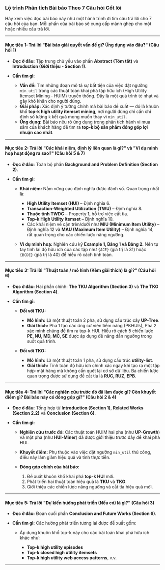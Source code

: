 ### **Lộ trình Phân tích Bài báo Theo 7 Câu hỏi Cốt lõi**

Hãy xem việc đọc bài báo này như một hành trình đi tìm câu trả lời cho 7 câu hỏi của bạn. Mỗi phần của bài báo sẽ cung cấp mảnh ghép cho một hoặc nhiều câu trả lời.

---

#### **Mục tiêu 1: Trả lời "Bài báo giải quyết vấn đề gì? Ứng dụng vào đâu?" (Câu hỏi 1)**

* **Đọc ở đâu:** Tập trung chủ yếu vào phần **Abstract (Tóm tắt)** và **Introduction (Giới thiệu - Section 1)**.
* **Cần tìm gì:**

  * **Vấn đề:** Tìm những đoạn mô tả sự bất tiện của việc đặt ngưỡng `min_util` trong các thuật toán khai phá tập hữu ích (High Utility Itemset Mining - HUIM) truyền thống. Đây là một quá trình tẻ nhạt và gây khó khăn cho người dùng.
  * **Giải pháp:** Xác định ý tưởng chính mà bài báo đề xuất — đó là khuôn khổ **top-k high utility itemset mining**, nơi người dùng chỉ cần chỉ định số lượng `k` kết quả mong muốn thay vì `min_util`.
  * **Ứng dụng:** Bài báo nêu rõ ứng dụng trong phân tích hành vi mua sắm của khách hàng để tìm ra **top-k bộ sản phẩm đóng góp lợi nhuận cao nhất**.

---

#### **Mục tiêu 2: Trả lời "Các khái niệm, định lý liên quan là gì?" và "Ví dụ minh hoạ hoạt động ra sao?" (Câu hỏi 5 & 7)**

* **Đọc ở đâu:** Toàn bộ phần **Background and Problem Definition (Section 2)**.
* **Cần tìm gì:**

  * **Khái niệm:** Nắm vững các định nghĩa được đánh số. Quan trọng nhất là:

    * **High Utility Itemset (HUI)** – Định nghĩa 6.
    * **Transaction-Weighted Utilization (TWU)** – Định nghĩa 8.
    * **Thuộc tính TWDC** – Property 1, hỗ trợ việc cắt tỉa.
    * **Top-k High Utility Itemset** – Định nghĩa 10.
    * Các khái niệm về cận trên/dưới như **MIU (Minimum Item Utility)** – Định nghĩa 12 và **MAU (Maximum Item Utility)** – Định nghĩa 14, rất quan trọng cho các chiến lược nâng ngưỡng.
  * **Ví dụ minh hoạ:** Nghiên cứu kỹ **Example 1, Bảng 1 và Bảng 2**. Nên tự tay tính lại độ hữu ích của các tập như `{ACE}` (giá trị là 31) hoặc `{BCDE}` (giá trị là 40) để hiểu rõ cách tính toán.

---

#### **Mục tiêu 3: Trả lời "Thuật toán / mô hình (Kèm giải thích) là gì?" (Câu hỏi 6)**

* **Đọc ở đâu:** Hai phần chính: **The TKU Algorithm (Section 3)** và **The TKO Algorithm (Section 4)**.
* **Cần tìm gì:**

  * **Đối với TKU:**

    * **Mô hình:** Là một thuật toán 2 pha, sử dụng cấu trúc cây **UP-Tree**.
    * **Giải thích:** Pha 1 tạo các ứng cử viên tiềm năng (PKHUIs), Pha 2 xác minh chúng để tìm ra top-k HUI. Hiểu rõ cách 5 chiến lược **PE, NU, MD, MC, SE** được áp dụng để nâng dần ngưỡng trong suốt quá trình.
  * **Đối với TKO:**

    * **Mô hình:** Là một thuật toán 1 pha, sử dụng cấu trúc **utility-list**.
    * **Giải thích:** Tính toán độ hữu ích chính xác ngay khi tạo ra một tập hợp-mặt hàng mà không cần quét lại cơ sở dữ liệu. Ba chiến lược quan trọng được sử dụng để cắt tỉa là **RUC, RUZ, EPB**.

---

#### **Mục tiêu 4: Trả lời "Các nghiên cứu trước đó đã làm được gì? Còn khuyết điểm gì? Bài báo này có đóng góp gì?" (Câu hỏi 2 & 4)**

* **Đọc ở đâu:** Tổng hợp từ **Introduction (Section 1)**, **Related Works (Section 2.2)** và **Conclusion (Section 6)**.
* **Cần tìm gì:**

  * **Nghiên cứu trước đó:** Các thuật toán HUIM hai pha (như **UP-Growth**) và một pha (như **HUI-Miner**) đã được giới thiệu trước đây để khai phá HUI.
  * **Khuyết điểm:** Phụ thuộc vào việc đặt ngưỡng `min_util` thủ công, điều này làm giảm hiệu quả và tính thực tiễn.
  * **Đóng góp chính của bài báo:**

    1. Đề xuất khuôn khổ khai phá **top-k HUI** mới.
    2. Phát triển hai thuật toán hiệu quả là **TKU** và **TKO**.
    3. Giới thiệu các chiến lược nâng ngưỡng và cắt tỉa hiệu quả mới.

---

#### **Mục tiêu 5: Trả lời "Dự kiến hướng phát triển (Nếu có) là gì?" (Câu hỏi 3)**

* **Đọc ở đâu:** Đoạn cuối phần **Conclusion and Future Works (Section 6)**.
* **Cần tìm gì:** Các hướng phát triển tương lai được đề xuất gồm:

  * Áp dụng khuôn khổ top-k này cho các bài toán khai phá hữu ích khác như:

    * **Top-k high utility episodes**
    * **Top-k closed high utility itemsets**
    * **Top-k high utility web access patterns**, v.v.

---
